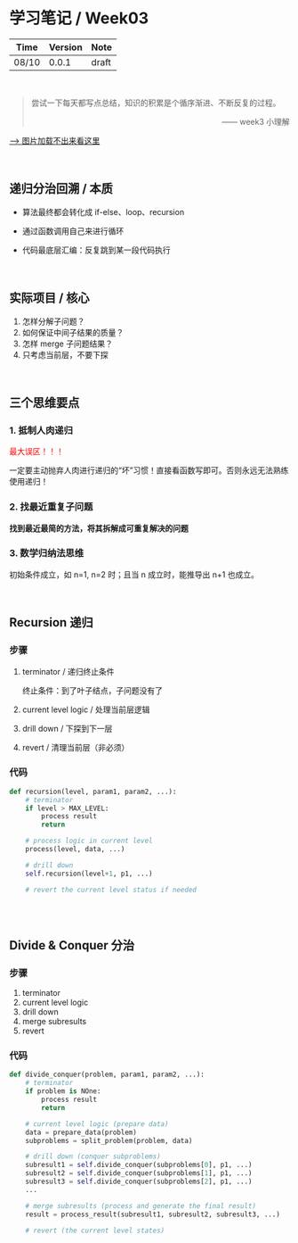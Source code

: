 # 学习笔记 / Week03

|Time|Version|Note|
|---|---|---|
|08/10|0.0.1|draft|

<br/>

> 尝试一下每天都写点总结，知识的积累是个循序渐进、不断反复的过程。
> <p align="right">—— week3 小理解</p>

[--> 图片加载不出来看这里](https://blog.csdn.net/outman_1921/article/details/106595472)

<br/>

## 递归分治回溯 / 本质

- 算法最终都会转化成 if-else、loop、recursion

- 通过函数调用自己来进行循环

- 代码最底层汇编：反复跳到某一段代码执行

<br/>

## 实际项目 / 核心

1. 怎样分解子问题？
2. 如何保证中间子结果的质量？
3. 怎样 merge 子问题结果？
4. 只考虑当前层，不要下探

<br/>

## 三个思维要点

### 1. 抵制人肉递归

<font color="red">最大误区！！！</font>

一定要主动抛弃人肉进行递归的“坏”习惯！直接看函数写即可。否则永远无法熟练使用递归！

### 2. 找最近重复子问题

**找到最近最简的方法，将其拆解成可重复解决的问题**

### 3. 数学归纳法思维

初始条件成立，如 n=1, n=2 时；且当 n 成立时，能推导出 n+1 也成立。

<br/>

## Recursion 递归

### 步骤

1. terminator / 递归终止条件
 
    终止条件：到了叶子结点，子问题没有了

2. current level logic / 处理当前层逻辑 
3. drill down / 下探到下一层
4. revert / 清理当前层（非必须）

### 代码

```python
def recursion(level, param1, param2, ...):
    # terminator
    if level > MAX_LEVEL:
        process result
        return

    # process logic in current level
    process(level, data, ...)

    # drill down
    self.recursion(level+1, p1, ...)

    # revert the current level status if needed
    
```

<br/>

## Divide & Conquer 分治

### 步骤

1. terminator
2. current level logic
3. drill down
4. merge subresults
5. revert

### 代码

```python
def divide_conquer(problem, param1, param2, ...):
    # terminator
    if problem is NOne:
        process result
        return

    # current level logic (prepare data)
    data = prepare_data(problem)
    subproblems = split_problem(problem, data)

    # drill down (conquer subproblems)
    subresult1 = self.divide_conquer(subproblems[0], p1, ...)
    subresult2 = self.divide_conquer(subproblems[1], p1, ...)
    subresult3 = self.divide_conquer(subproblems[2], p1, ...)
    ...

    # merge subresults (process and generate the final result)
    result = process_result(subresult1, subresult2, subresult3, ...)

    # revert (the current level states)

```

<br/>

